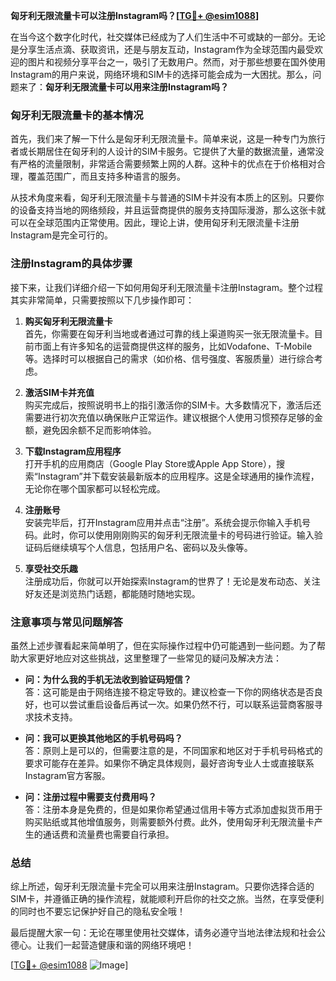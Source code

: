 **匈牙利无限流量卡可以注册Instagram吗？[[TG💪+ @esim1088](https://t.me/s/esim1088)]**

在当今这个数字化时代，社交媒体已经成为了人们生活中不可或缺的一部分。无论是分享生活点滴、获取资讯，还是与朋友互动，Instagram作为全球范围内最受欢迎的图片和视频分享平台之一，吸引了无数用户。然而，对于那些想要在国外使用Instagram的用户来说，网络环境和SIM卡的选择可能会成为一大困扰。那么，问题来了：**匈牙利无限流量卡可以用来注册Instagram吗？**

### 匈牙利无限流量卡的基本情况

首先，我们来了解一下什么是匈牙利无限流量卡。简单来说，这是一种专门为旅行者或长期居住在匈牙利的人设计的SIM卡服务。它提供了大量的数据流量，通常没有严格的流量限制，非常适合需要频繁上网的人群。这种卡的优点在于价格相对合理，覆盖范围广，而且支持多种语言的服务。

从技术角度来看，匈牙利无限流量卡与普通的SIM卡并没有本质上的区别。只要你的设备支持当地的网络频段，并且运营商提供的服务支持国际漫游，那么这张卡就可以在全球范围内正常使用。因此，理论上讲，使用匈牙利无限流量卡注册Instagram是完全可行的。

### 注册Instagram的具体步骤

接下来，让我们详细介绍一下如何用匈牙利无限流量卡注册Instagram。整个过程其实非常简单，只需要按照以下几步操作即可：

1. **购买匈牙利无限流量卡**  
   首先，你需要在匈牙利当地或者通过可靠的线上渠道购买一张无限流量卡。目前市面上有许多知名的运营商提供这样的服务，比如Vodafone、T-Mobile等。选择时可以根据自己的需求（如价格、信号强度、客服质量）进行综合考虑。

2. **激活SIM卡并充值**  
   购买完成后，按照说明书上的指引激活你的SIM卡。大多数情况下，激活后还需要进行初次充值以确保账户正常运作。建议根据个人使用习惯预存足够的金额，避免因余额不足而影响体验。

3. **下载Instagram应用程序**  
   打开手机的应用商店（Google Play Store或Apple App Store），搜索“Instagram”并下载安装最新版本的应用程序。这是全球通用的操作流程，无论你在哪个国家都可以轻松完成。

4. **注册账号**  
   安装完毕后，打开Instagram应用并点击“注册”。系统会提示你输入手机号码。此时，你可以使用刚刚购买的匈牙利无限流量卡的号码进行验证。输入验证码后继续填写个人信息，包括用户名、密码以及头像等。

5. **享受社交乐趣**  
   注册成功后，你就可以开始探索Instagram的世界了！无论是发布动态、关注好友还是浏览热门话题，都能随时随地实现。

### 注意事项与常见问题解答

虽然上述步骤看起来简单明了，但在实际操作过程中仍可能遇到一些问题。为了帮助大家更好地应对这些挑战，这里整理了一些常见的疑问及解决方法：

- **问：为什么我的手机无法收到验证码短信？**  
  答：这可能是由于网络连接不稳定导致的。建议检查一下你的网络状态是否良好，也可以尝试重启设备后再试一次。如果仍然不行，可以联系运营商客服寻求技术支持。

- **问：我可以更换其他地区的手机号码吗？**  
  答：原则上是可以的，但需要注意的是，不同国家和地区对于手机号码格式的要求可能存在差异。如果你不确定具体规则，最好咨询专业人士或直接联系Instagram官方客服。

- **问：注册过程中需要支付费用吗？**  
  答：注册本身是免费的，但是如果你希望通过信用卡等方式添加虚拟货币用于购买贴纸或其他增值服务，则需要额外付费。此外，使用匈牙利无限流量卡产生的通话费和流量费也需要自行承担。

### 总结

综上所述，匈牙利无限流量卡完全可以用来注册Instagram。只要你选择合适的SIM卡，并遵循正确的操作流程，就能顺利开启你的社交之旅。当然，在享受便利的同时也不要忘记保护好自己的隐私安全哦！

最后提醒大家一句：无论在哪里使用社交媒体，请务必遵守当地法律法规和社会公德心。让我们一起营造健康和谐的网络环境吧！

[[TG💪+ @esim1088](https://t.me/s/esim1088) ![Image](https://i.postimg.cc/4NQfJmqS/Snipaste-2025-05-13-00-14-12.png)]